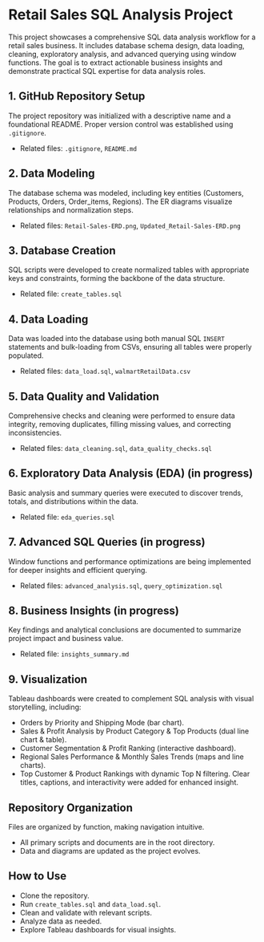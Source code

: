 # Retail Sales SQL Analysis Project
This project showcases a comprehensive SQL data analysis workflow for a retail sales business. It includes database schema design, data loading, cleaning, exploratory analysis, and advanced querying using window functions. The goal is to extract actionable business insights and demonstrate practical SQL expertise for data analysis roles.

## 1. GitHub Repository Setup
The project repository was initialized with a descriptive name and a foundational README. Proper version control was established using `.gitignore`.  
- Related files: `.gitignore`, `README.md`

## 2. Data Modeling
The database schema was modeled, including key entities (Customers, Products, Orders, Order_items, Regions). The ER diagrams visualize relationships and normalization steps.
- Related files: `Retail-Sales-ERD.png`, `Updated_Retail-Sales-ERD.png`

## 3. Database Creation
SQL scripts were developed to create normalized tables with appropriate keys and constraints, forming the backbone of the data structure.
- Related file: `create_tables.sql`

## 4. Data Loading
Data was loaded into the database using both manual SQL `INSERT` statements and bulk-loading from CSVs, ensuring all tables were properly populated.
- Related files: `data_load.sql`, `walmartRetailData.csv`

## 5. Data Quality and Validation
Comprehensive checks and cleaning were performed to ensure data integrity, removing duplicates, filling missing values, and correcting inconsistencies.
- Related files: `data_cleaning.sql`, `data_quality_checks.sql`

## 6. Exploratory Data Analysis (EDA) (in progress)
Basic analysis and summary queries were executed to discover trends, totals, and distributions within the data.
- Related file: `eda_queries.sql`

## 7. Advanced SQL Queries (in progress)
Window functions and performance optimizations are being implemented for deeper insights and efficient querying.
- Related files: `advanced_analysis.sql`, `query_optimization.sql`

## 8. Business Insights (in progress)
Key findings and analytical conclusions are documented to summarize project impact and business value.
- Related file: `insights_summary.md` 

## 9. Visualization
Tableau dashboards were created to complement SQL analysis with visual storytelling, including:
- Orders by Priority and Shipping Mode (bar chart).
- Sales & Profit Analysis by Product Category & Top Products (dual line chart & table).
- Customer Segmentation & Profit Ranking (interactive dashboard).
- Regional Sales Performance & Monthly Sales Trends (maps and line charts).
- Top Customer & Product Rankings with dynamic Top N filtering.
Clear titles, captions, and interactivity were added for enhanced insight.

## Repository Organization

Files are organized by function, making navigation intuitive.  

- All primary scripts and documents are in the root directory.
- Data and diagrams are updated as the project evolves.

## How to Use

- Clone the repository.
- Run `create_tables.sql` and `data_load.sql`.
- Clean and validate with relevant scripts.
- Analyze data as needed.
- Explore Tableau dashboards for visual insights.





